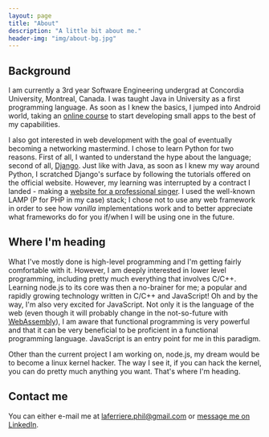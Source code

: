 ```yaml
---
layout: page
title: "About"
description: "A little bit about me."
header-img: "img/about-bg.jpg"
---
```


## Background
I am currently a 3rd year Software Engineering undergrad at Concordia University, 
Montreal, Canada. I was taught Java in University as a first programming language. As
soon as I knew the basics, I jumped into Android world, taking an
[online course](https://www.coursera.org/course/androidpart1) to start developing
small apps to the best of my capabilities.

I also got interested in web development with the goal of eventually becoming a
networking mastermind. I chose to learn Python for two reasons. First of all, 
I wanted to understand the hype about the language; second of all, 
[Django](https://www.djangoproject.com/). Just like with Java, as soon as I knew
my way around Python, I scratched Django's surface by following the tutorials offered on the
official website. However, my learning was interrupted by a contract I landed - making a 
[website for a professional singer](http://www.frederickuku.com). I used the well-known
LAMP (P for PHP in my case) stack; I chose not to use any web framework in order to see
how *vanilla* implementations work and to better appreciate what frameworks 
do for you if/when I will be using one in the future. 

## Where I'm heading
What I've mostly done is high-level programming and I'm getting fairly comfortable with it.
However, I am deeply interested in lower level programming, including pretty much
everything that involves C/C++. Learning node.js to its core was then a no-brainer
for me; a popular and rapidly growing technology written in C/C++ and JavaScript! Oh and
by the way, I'm also very excited for JavaScript. Not only it is the language
of the web (even though it will probably change in the not-so-future with 
[WebAssembly](http://arstechnica.com/information-technology/2015/06/the-web-is-getting-its-bytecode-webassembly/)),
I am aware that functional programming is very powerful and that it can be very
beneficial to be proficient in a functional programming language. JavaScript
is an entry point for me in this paradigm.

Other than the current project I am working on, node.js, my dream would be to become
a linux kernel hacker. The way I see it, if you can hack the kernel, you can do pretty
much anything you want. That's where I'm heading.

## Contact me
You can either e-mail me at laferriere.phil@gmail.com or 
[message me on LinkedIn](https://www.linkedin.com/profile/view?id=301451294).